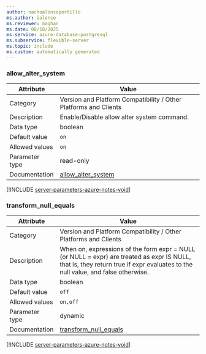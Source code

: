 ```yaml
---
author: nachoalonsoportillo
ms.author: ialonso
ms.reviewer: maghan
ms.date: 08/18/2025
ms.service: azure-database-postgresql
ms.subservice: flexible-server
ms.topic: include
ms.custom: automatically generated
---
```

### allow_alter_system

| Attribute | Value |
| --- | --- |
| Category | Version and Platform Compatibility / Other Platforms and Clients |
| Description | Enable/Disable allow alter system command. |
| Data type | boolean |
| Default value | `on` |
| Allowed values | `on` |
| Parameter type | read-only |
| Documentation | [allow_alter_system](https://www.postgresql.org/docs/17/runtime-config-compatible.html#GUC-ALLOW-ALTER-SYSTEM) |


[!INCLUDE [server-parameters-azure-notes-void](./server-parameters-azure-notes-void.md)]



### transform_null_equals

| Attribute | Value |
| --- | --- |
| Category | Version and Platform Compatibility / Other Platforms and Clients |
| Description | When on, expressions of the form expr = NULL (or NULL = expr) are treated as expr IS NULL, that is, they return true if expr evaluates to the null value, and false otherwise. |
| Data type | boolean |
| Default value | `off` |
| Allowed values | `on,off` |
| Parameter type | dynamic |
| Documentation | [transform_null_equals](https://www.postgresql.org/docs/17/runtime-config-compatible.html#GUC-TRANSFORM-NULL-EQUALS) |


[!INCLUDE [server-parameters-azure-notes-void](./server-parameters-azure-notes-void.md)]



